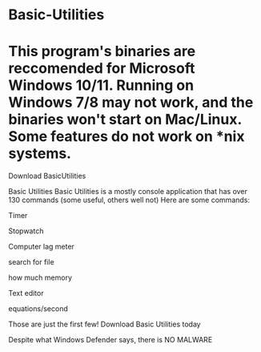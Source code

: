 # Basic-Utilities

# This program's binaries are reccomended for Microsoft Windows 10/11. Running on Windows 7/8 may not work, and the binaries won't start on Mac/Linux. Some features do not work on *nix systems.

Download BasicUtilities

Basic Utilities
Basic Utilities is a mostly console application that has over 130 commands (some useful, others well not)
Here are some commands:

Timer

Stopwatch

Computer lag meter

search for file

how much memory

Text editor

equations/second

Those are just the first few!
Download Basic Utilities today

Despite what Windows Defender says, there is NO MALWARE
